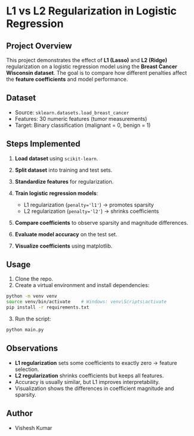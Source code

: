 # L1 vs L2 Regularization in Logistic Regression

## Project Overview

This project demonstrates the effect of **L1 (Lasso)** and **L2 (Ridge)** regularization on a logistic regression model using the **Breast Cancer Wisconsin dataset**. The goal is to compare how different penalties affect the **feature coefficients** and model performance.

## Dataset

* Source: `sklearn.datasets.load_breast_cancer`
* Features: 30 numeric features (tumor measurements)
* Target: Binary classification (malignant = 0, benign = 1)

## Steps Implemented

1. **Load dataset** using `scikit-learn`.
2. **Split dataset** into training and test sets.
3. **Standardize features** for regularization.
4. **Train logistic regression models**:

   * L1 regularization (`penalty='l1'`) → promotes sparsity
   * L2 regularization (`penalty='l2'`) → shrinks coefficients
5. **Compare coefficients** to observe sparsity and magnitude differences.
6. **Evaluate model accuracy** on the test set.
7. **Visualize coefficients** using matplotlib.

## Usage

1. Clone the repo.
2. Create a virtual environment and install dependencies:

```bash
python -m venv venv
source venv/bin/activate    # Windows: venv\Scripts\activate
pip install -r requirements.txt
```

3. Run the script:

```bash
python main.py
```

## Observations

* **L1 regularization** sets some coefficients to exactly zero → feature selection.
* **L2 regularization** shrinks coefficients but keeps all features.
* Accuracy is usually similar, but L1 improves interpretability.
* Visualization shows the differences in coefficient magnitude and sparsity.

## Author

* Vishesh Kumar
